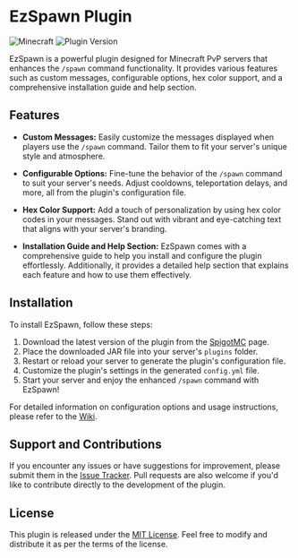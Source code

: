 # EzSpawn Plugin

![Minecraft](https://img.shields.io/badge/Minecraft-1.20-green.svg) ![Plugin Version](https://img.shields.io/badge/Plugin%20Version-v0.0.5-blue.svg)

EzSpawn is a powerful plugin designed for Minecraft PvP servers that enhances the `/spawn` command functionality. It provides various features such as custom messages, configurable options, hex color support, and a comprehensive installation guide and help section.

## Features

- **Custom Messages:** Easily customize the messages displayed when players use the `/spawn` command. Tailor them to fit your server's unique style and atmosphere.

- **Configurable Options:** Fine-tune the behavior of the `/spawn` command to suit your server's needs. Adjust cooldowns, teleportation delays, and more, all from the plugin's configuration file.

- **Hex Color Support:** Add a touch of personalization by using hex color codes in your messages. Stand out with vibrant and eye-catching text that aligns with your server's branding.

- **Installation Guide and Help Section:** EzSpawn comes with a comprehensive guide to help you install and configure the plugin effortlessly. Additionally, it provides a detailed help section that explains each feature and how to use them effectively.

## Installation

To install EzSpawn, follow these steps:

1. Download the latest version of the plugin from the [SpigotMC]([[https://github.com/your-username/EzSpawn/releases](https://github.com/Ammar-XD/EzSpawn/releases/tag/ezspawn](https://www.spigotmc.org/resources/ezspawn-light-weight-1-12x-1-20x.110580/))) page.
2. Place the downloaded JAR file into your server's `plugins` folder.
3. Restart or reload your server to generate the plugin's configuration file.
4. Customize the plugin's settings in the generated `config.yml` file.
5. Start your server and enjoy the enhanced `/spawn` command with EzSpawn!

For detailed information on configuration options and usage instructions, please refer to the [Wiki](https://github.com/your-username/EzSpawn/wiki).

## Support and Contributions

If you encounter any issues or have suggestions for improvement, please submit them in the [Issue Tracker](https://github.com/your-username/EzSpawn/issues). Pull requests are also welcome if you'd like to contribute directly to the development of the plugin.

## License

This plugin is released under the [MIT License](https://github.com/your-username/EzSpawn/blob/main/LICENSE). Feel free to modify and distribute it as per the terms of the license.

